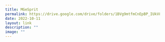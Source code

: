 ```yaml
---
title: MGeSprit
permalink: https://drive.google.com/drive/folders/1BVg9mtfmCnEpBP_IUkV87lHZ9IGeqI6y/
date: 2022-10-11
layout: link
description: ""
image: ""
---
```

